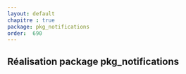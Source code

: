 ```yaml
---
layout: default
chapitre : true
package: pkg_notifications
order:  690
---
```


## Réalisation package pkg_notifications

